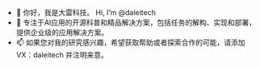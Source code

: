 - 👋 你好，我是大雷科技。 Hi, I’m @daleitech
- 👀 专注于AI应用的开源科普和精品解决方案，包括任务的解构、实现和部署，提供企业级的应用解决方案。
- 📫 如果您对我的研究感兴趣，希望获取帮助或者探索合作的可能，请添加VX：daleitech 并注明来意。

